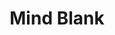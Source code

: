 ---
title: "Mind Blank"
permalink: /spells/mind-blank/
tags:
  - Spell
  - 8th Level
  - Abjuration
available_for:
  - Bard
  - Wizard
level: "8th Level"
school: "Abjuration"
range: "Touch"
comp:
  - V
  - S
duration: "24 Hours"
description: |
  Until the spell ends, one willing creature you touch is immune to psychic damage, any effect that would sense its emotions or read its thoughts, divination spells, and the charmed condition. The spell even foils wish spells and spells or effects of similar power used to affect the target's mind or to gain information about the target.
excerpt: "Until the spell ends, one willing creature you touch is immune to psychic damage, any effect that would sense its emotions or read its thoughts, divination spells, and the charmed condition."
source: "Basic Rules"
---
